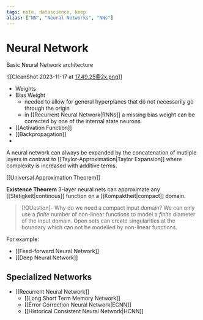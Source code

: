 ```yaml
---
tags: note, datascience, keep
alias: ["NN", "Neural Networks", "NNs"]
---
```

# Neural Network

Basic Neural Network architecture

![[CleanShot 2023-11-17 at 17.49.25@2x.png]]

- Weights 
- Bias Weight 
	- needed to allow for general hyperplanes that do not necessarily go through the origin 
	- in [[Recurrent Neural Network|RNNs]] a missing bias weight can be corrected by one of the internal state neurons.
- [[Activation Function]]
- [[Backpropagation]]
- 

A neural network can always be expanded by the concatenation of mutliple layers in contrast to [[Taylor-Approximation|Taylor Expansion]] where complexity is increased with additive terms.

[[Universal Approximation Theorem]]


**Existence Theorem**
3-layer neural nets can approximate any [[Stetigkeit|continous]] function on a [[Kompaktheit|compact]] domain.

> [!QUestion]- Why do we need a compact input domain?
> We can only use a *finite* number of non-linear functions to model a *finite* diameter of the input domain.
> Open sets can create singularities at the boundary which can not be modelled by non-linear functions.


For example:
- [[Feed-forward Neural Network]]
- [[Deep Neural Network]]

## Specialized Networks 

- [[Recurrent Neural Network]]
  - [[Long Short Term Memory Network]]
  - [[Error Correction Neural Network|ECNN]]
  - [[Historical Consistent Neural Network|HCNN]]
